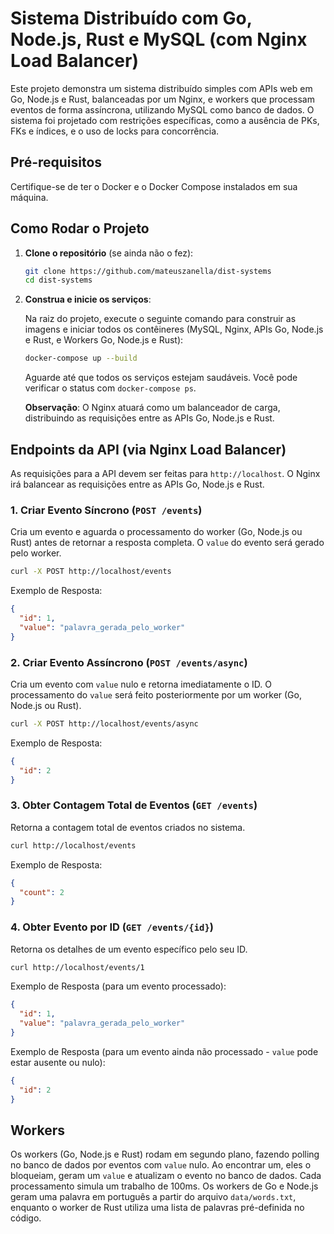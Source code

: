# Sistema Distribuído com Go, Node.js, Rust e MySQL (com Nginx Load Balancer)

Este projeto demonstra um sistema distribuído simples com APIs web em Go, Node.js e Rust, balanceadas por um Nginx, e workers que processam eventos de forma assíncrona, utilizando MySQL como banco de dados. O sistema foi projetado com restrições específicas, como a ausência de PKs, FKs e índices, e o uso de locks para concorrência.

## Pré-requisitos

Certifique-se de ter o Docker e o Docker Compose instalados em sua máquina.

## Como Rodar o Projeto

1.  **Clone o repositório** (se ainda não o fez):

    ```bash
    git clone https://github.com/mateuszanella/dist-systems
    cd dist-systems
    ```

2.  **Construa e inicie os serviços**:

    Na raiz do projeto, execute o seguinte comando para construir as imagens e iniciar todos os contêineres (MySQL, Nginx, APIs Go, Node.js e Rust, e Workers Go, Node.js e Rust):

    ```bash
    docker-compose up --build
    ```

    Aguarde até que todos os serviços estejam saudáveis. Você pode verificar o status com `docker-compose ps`.

    **Observação**: O Nginx atuará como um balanceador de carga, distribuindo as requisições entre as APIs Go, Node.js e Rust.

## Endpoints da API (via Nginx Load Balancer)

As requisições para a API devem ser feitas para `http://localhost`. O Nginx irá balancear as requisições entre as APIs Go, Node.js e Rust.

### 1. Criar Evento Síncrono (`POST /events`)

Cria um evento e aguarda o processamento do worker (Go, Node.js ou Rust) antes de retornar a resposta completa. O `value` do evento será gerado pelo worker.

```bash
curl -X POST http://localhost/events
```

Exemplo de Resposta:

```json
{
  "id": 1,
  "value": "palavra_gerada_pelo_worker"
}
```

### 2. Criar Evento Assíncrono (`POST /events/async`)

Cria um evento com `value` nulo e retorna imediatamente o ID. O processamento do `value` será feito posteriormente por um worker (Go, Node.js ou Rust).

```bash
curl -X POST http://localhost/events/async
```

Exemplo de Resposta:

```json
{
  "id": 2
}
```

### 3. Obter Contagem Total de Eventos (`GET /events`)

Retorna a contagem total de eventos criados no sistema.

```bash
curl http://localhost/events
```

Exemplo de Resposta:

```json
{
  "count": 2
}
```

### 4. Obter Evento por ID (`GET /events/{id}`)

Retorna os detalhes de um evento específico pelo seu ID.

```bash
curl http://localhost/events/1
```

Exemplo de Resposta (para um evento processado):

```json
{
  "id": 1,
  "value": "palavra_gerada_pelo_worker"
}
```

Exemplo de Resposta (para um evento ainda não processado - `value` pode estar ausente ou nulo):

```json
{
  "id": 2
}
```

## Workers

Os workers (Go, Node.js e Rust) rodam em segundo plano, fazendo polling no banco de dados por eventos com `value` nulo. Ao encontrar um, eles o bloqueiam, geram um `value` e atualizam o evento no banco de dados. Cada processamento simula um trabalho de 100ms. Os workers de Go e Node.js geram uma palavra em português a partir do arquivo `data/words.txt`, enquanto o worker de Rust utiliza uma lista de palavras pré-definida no código.
